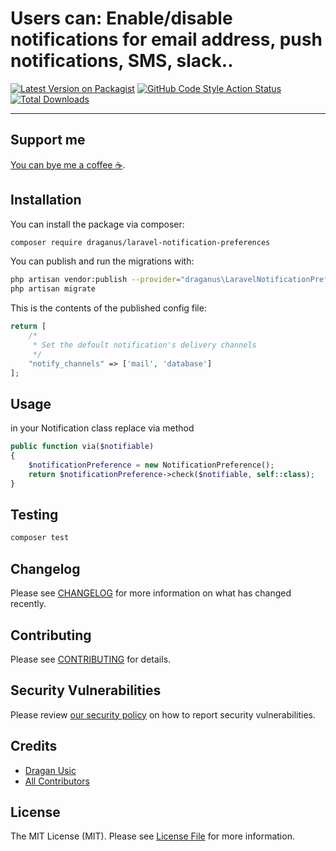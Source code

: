 # Users can: Enable/disable notifications for email address, push notifications, SMS, slack..

[![Latest Version on Packagist](https://img.shields.io/packagist/v/draganus/laravel-notification-preferences.svg?style=flat-square)](https://packagist.org/packages/draganus/laravel-notification-preferences)
[![GitHub Code Style Action Status](https://img.shields.io/github/workflow/status/draganus/laravel-notification-preferences/Check%20&%20fix%20styling?label=code%20style)](https://github.com/draganus/laravel-notification-preferences/actions?query=workflow%3A"Check+%26+fix+styling"+branch%3Amain)
[![Total Downloads](https://img.shields.io/packagist/dt/draganus/laravel-notification-preferences.svg?style=flat-square)](https://packagist.org/packages/draganus/laravel-notification-preferences)

---

## Support me

[You can bye me a coffee  ☕️](https://www.buymeacoffee.com/draganUS).

## Installation

You can install the package via composer:

```bash
composer require draganus/laravel-notification-preferences
```

You can publish and run the migrations with:

```bash
php artisan vendor:publish --provider="draganus\LaravelNotificationPreferences\LaravelNotificationPreferencesServiceProvider"
php artisan migrate
```

This is the contents of the published config file:

```php
return [
    /*
     * Set the defoult notification's delivery channels
     */
    "notify_channels" => ['mail', 'database']
];
```

## Usage
in your Notification class replace via method 
```php
public function via($notifiable) 
{
    $notificationPreference = new NotificationPreference();
    return $notificationPreference->check($notifiable, self::class);
}
```

## Testing

```bash
composer test
```

## Changelog

Please see [CHANGELOG](CHANGELOG.md) for more information on what has changed recently.

## Contributing

Please see [CONTRIBUTING](.github/CONTRIBUTING.md) for details.

## Security Vulnerabilities

Please review [our security policy](../../security/policy) on how to report security vulnerabilities.

## Credits

- [Dragan Usic](https://github.com/draganus)
- [All Contributors](../../contributors)

## License

The MIT License (MIT). Please see [License File](LICENSE.md) for more information.

